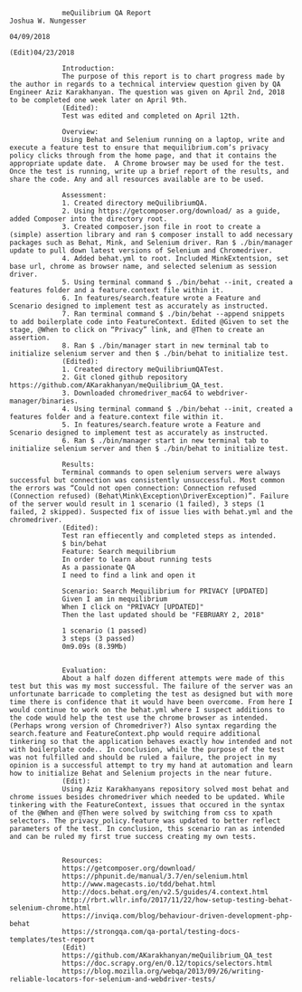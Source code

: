                  meQuilibrium QA Report                                                                                                                                    Joshua W. Nungesser
                                                                                                                                                                               04/09/2018
                                                                 (Edit)04/23/2018                                                                                                             
                                                                                                                                                                                    
                 Introduction:
                 The purpose of this report is to chart progress made by the author in regards to a technical interview question given by QA Engineer Aziz Karakhanyan. The question was given on April 2nd, 2018 to be completed one week later on April 9th.
                 (Edited):
                 Test was edited and completed on April 12th.
                 
                 Overview: 
                 Using Behat and Selenium running on a laptop, write and execute a feature test to ensure that mequilibrium.com’s privacy policy clicks through from the home page, and that it contains the appropriate update date.  A Chrome browser may be used for the test.  Once the test is running, write up a brief report of the results, and share the code. Any and all resources available are to be used.
                 
                 Assessment: 
                 1. Created directory meQuilibriumQA.
                 2. Using https://getcomposer.org/download/ as a guide, added Composer into the directory root.
                 3. Created composer.json file in root to create a (simple) assertion library and ran $ composer install to add necessary packages such as Behat, Mink, and Selenium driver. Ran $ ./bin/manager update to pull down latest versions of Selenium and Chromedriver.
                 4. Added behat.yml to root. Included MinkExtentsion, set base url, chrome as browser name, and selected selenium as session driver.
                 5. Using terminal command $ ./bin/behat --init, created a features folder and a feature.context file within it.
                 6. In features/search.feature wrote a Feature and Scenario designed to implement test as accurately as instructed.
                 7. Ran terminal command $ ./bin/behat --append snippets to add boilerplate code into FeatureContext. Edited @Given to set the stage, @When to click on “Privacy” link, and @Then to create an assertion.
                 8. Ran $ ./bin/manager start in new terminal tab to initialize selenium server and then $ ./bin/behat to initialize test.
                 (Edited):
                 1. Created directory meQuilibriumQATest.
                 2. Git cloned github repository https://github.com/AKarakhanyan/meQuilibrium_QA_test.
                 3. Downloaded chromedriver_mac64 to webdriver-manager/binaries.
                 4. Using terminal command $ ./bin/behat --init, created a features folder and a feature.context file within it.
                 5. In features/search.feature wrote a Feature and Scenario designed to implement test as accurately as instructed.
                 6. Ran $ ./bin/manager start in new terminal tab to initialize selenium server and then $ ./bin/behat to initialize test.

                 Results:
                 Terminal commands to open selenium servers were always successful but connection was consistently unsuccessful. Most common the errors was “Could not open connection: Connection refused (Connection refused) (Behat\Mink\Exception\DriverException)”. Failure of the server would result in 1 scenario (1 failed), 3 steps (1 failed, 2 skipped). Suspected fix of issue lies with behat.yml and the chromedriver.
                 (Edited):
                 Test ran effiecently and completed steps as intended.
                 $ bin/behat
                 Feature: Search mequilibrium
                 In order to learn about running tests
                 As a passionate QA
                 I need to find a link and open it
                 
                 Scenario: Search Mequilibrium for PRIVACY [UPDATED]
                 Given I am in mequilibrium
                 When I click on "PRIVACY [UPDATED]"
                 Then the last updated should be "FEBRUARY 2, 2018"
                 
                 1 scenario (1 passed)
                 3 steps (3 passed)
                 0m9.09s (8.39Mb)
                 

                 Evaluation:
                 About a half dozen different attempts were made of this test but this was my most successful. The failure of the server was an unfortunate barricade to completing the test as designed but with more time there is confidence that it would have been overcome. From here I would continue to work on the behat.yml where I suspect additions to the code would help the test use the chrome browser as intended. (Perhaps wrong version of Chromedriver?) Also syntax regarding the search.feature and FeatureContext.php would require additional tinkering so that the application behaves exactly how intended and not with boilerplate code.. In conclusion, while the purpose of the test was not fulfilled and should be ruled a failure, the project in my opinion is a successful attempt to try my hand at automation and learn how to initialize Behat and Selenium projects in the near future.
                 (Edit):
                 Using Aziz Karakhanyans repository solved most behat and chrome issues besides chromedriver which needed to be updated. While tinkering with the FeatureContext, issues that occured in the syntax of the @When and @Then were solved by switching from css to xpath selectors. The privacy_policy.feature was updated to better reflect parameters of the test. In conclusion, this scenario ran as intended and can be ruled my first true success creating my own tests.
                 
                 
                 Resources: 
                 https://getcomposer.org/download/
                 https://phpunit.de/manual/3.7/en/selenium.html
                 http://www.magecasts.io/tdd/behat.html
                 http://docs.behat.org/en/v2.5/guides/4.context.html
                 http://rbrt.wllr.info/2017/11/22/how-setup-testing-behat-selenium-chrome.html
                 https://inviqa.com/blog/behaviour-driven-development-php-behat
                 https://strongqa.com/qa-portal/testing-docs-templates/test-report
                 (Edit)
                 https://github.com/AKarakhanyan/meQuilibrium_QA_test
                 https://doc.scrapy.org/en/0.12/topics/selectors.html
                 https://blog.mozilla.org/webqa/2013/09/26/writing-reliable-locators-for-selenium-and-webdriver-tests/

